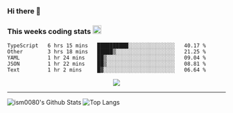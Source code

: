 ### Hi there 👋

<!--START_SECTION:giphy-->
<!--END_SECTION:giphy-->

### This weeks coding stats <img src="https://media1.giphy.com/media/LmNwrBhejkK9EFP504/giphy.gif?cid=ecf05e4723nsktnyyj53u162g7cy5rjqfg6gz06kxdg5y55g&rid=giphy.gif" width="20" height="20" />
<!--START_SECTION:waka-->
```text
TypeScript   6 hrs 15 mins   ██████████░░░░░░░░░░░░░░░   40.17 % 
Other        3 hrs 18 mins   █████▒░░░░░░░░░░░░░░░░░░░   21.25 % 
YAML         1 hr 24 mins    ██▒░░░░░░░░░░░░░░░░░░░░░░   09.04 % 
JSON         1 hr 22 mins    ██▒░░░░░░░░░░░░░░░░░░░░░░   08.81 % 
Text         1 hr 2 mins     █▓░░░░░░░░░░░░░░░░░░░░░░░   06.64 % 
```
<!--END_SECTION:waka-->

<!--START_SECTION:comicstrip-->
<p align="center">
 <a href="https://xkcd.com/">
 <img src="https://imgs.xkcd.com/comics/astronomy_status_board.png" />
</a>
</p>
<!--END_SECTION:comicstrip-->

---

![ism0080's Github Stats](https://github-readme-stats.vercel.app/api?username=ism0080&show_icons=true%hide_border=true&hide=issues)
![Top Langs](https://github-readme-stats.vercel.app/api/top-langs/?username=ism0080&layout=compact)

<!--
**ism0080/ism0080** is a ✨ _special_ ✨ repository because its `README.md` (this file) appears on your GitHub profile.

Here are some ideas to get you started:

- 🔭 I’m currently working on ...
- 🌱 I’m currently learning ...
- 👯 I’m looking to collaborate on ...
- 🤔 I’m looking for help with ...
- 💬 Ask me about ...
- 📫 How to reach me: ...
- 😄 Pronouns: ...
- ⚡ Fun fact: ...
-->
